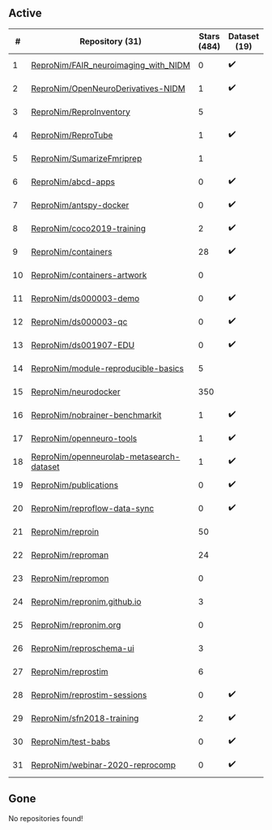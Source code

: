 ## Active
| # | Repository (31) | Stars (484) | Dataset (19) | `run` (20) | `containers-run` (1) | Last Modified |
| --- | --- | --- | --- | --- | --- | --- |
| 1 | [ReproNim/FAIR_neuroimaging_with_NIDM](https://github.com/ReproNim/FAIR_neuroimaging_with_NIDM) | 0 | :heavy_check_mark: |  |  | 2025-09-03 19:36:36+00:00 |
| 2 | [ReproNim/OpenNeuroDerivatives-NIDM](https://github.com/ReproNim/OpenNeuroDerivatives-NIDM) | 1 | :heavy_check_mark: | :heavy_check_mark: |  | 2025-05-19 16:44:57+00:00 |
| 3 | [ReproNim/ReproInventory](https://github.com/ReproNim/ReproInventory) | 5 |  | :heavy_check_mark: |  | 2025-08-20 12:34:10+00:00 |
| 4 | [ReproNim/ReproTube](https://github.com/ReproNim/ReproTube) | 1 | :heavy_check_mark: | :heavy_check_mark: |  | 2024-06-27 03:00:45+00:00 |
| 5 | [ReproNim/SumarizeFmriprep](https://github.com/ReproNim/SumarizeFmriprep) | 1 |  | :heavy_check_mark: |  | 2025-05-19 16:39:13+00:00 |
| 6 | [ReproNim/abcd-apps](https://github.com/ReproNim/abcd-apps) | 0 | :heavy_check_mark: |  |  | 2023-02-13 13:28:51+00:00 |
| 7 | [ReproNim/antspy-docker](https://github.com/ReproNim/antspy-docker) | 0 | :heavy_check_mark: |  |  | 2023-03-23 19:39:35+00:00 |
| 8 | [ReproNim/coco2019-training](https://github.com/ReproNim/coco2019-training) | 2 | :heavy_check_mark: |  |  | 2022-07-06 20:14:58+00:00 |
| 9 | [ReproNim/containers](https://github.com/ReproNim/containers) | 28 | :heavy_check_mark: | :heavy_check_mark: |  | 2025-09-09 15:58:25+00:00 |
| 10 | [ReproNim/containers-artwork](https://github.com/ReproNim/containers-artwork) | 0 |  | :heavy_check_mark: |  | 2023-08-11 18:07:48+00:00 |
| 11 | [ReproNim/ds000003-demo](https://github.com/ReproNim/ds000003-demo) | 0 | :heavy_check_mark: |  |  | 2019-07-18 16:16:52+00:00 |
| 12 | [ReproNim/ds000003-qc](https://github.com/ReproNim/ds000003-qc) | 0 | :heavy_check_mark: | :heavy_check_mark: | :heavy_check_mark: | 2019-08-31 12:40:29+00:00 |
| 13 | [ReproNim/ds001907-EDU](https://github.com/ReproNim/ds001907-EDU) | 0 | :heavy_check_mark: |  |  | 2022-05-13 11:30:14+00:00 |
| 14 | [ReproNim/module-reproducible-basics](https://github.com/ReproNim/module-reproducible-basics) | 5 |  | :heavy_check_mark: |  | 2021-04-28 12:33:17+00:00 |
| 15 | [ReproNim/neurodocker](https://github.com/ReproNim/neurodocker) | 350 |  | :heavy_check_mark: |  | 2025-09-04 11:49:46+00:00 |
| 16 | [ReproNim/nobrainer-benchmarkit](https://github.com/ReproNim/nobrainer-benchmarkit) | 1 | :heavy_check_mark: |  |  | 2022-11-10 18:37:02+00:00 |
| 17 | [ReproNim/openneuro-tools](https://github.com/ReproNim/openneuro-tools) | 1 | :heavy_check_mark: | :heavy_check_mark: |  | 2021-05-13 14:33:57+00:00 |
| 18 | [ReproNim/openneurolab-metasearch-dataset](https://github.com/ReproNim/openneurolab-metasearch-dataset) | 1 | :heavy_check_mark: | :heavy_check_mark: |  | 2018-04-04 00:21:36+00:00 |
| 19 | [ReproNim/publications](https://github.com/ReproNim/publications) | 0 | :heavy_check_mark: |  |  | 2019-06-07 13:46:55+00:00 |
| 20 | [ReproNim/reproflow-data-sync](https://github.com/ReproNim/reproflow-data-sync) | 0 | :heavy_check_mark: | :heavy_check_mark: |  | 2025-05-07 18:00:13+00:00 |
| 21 | [ReproNim/reproin](https://github.com/ReproNim/reproin) | 50 |  | :heavy_check_mark: |  | 2025-05-12 14:40:11+00:00 |
| 22 | [ReproNim/reproman](https://github.com/ReproNim/reproman) | 24 |  | :heavy_check_mark: |  | 2025-09-11 15:58:57+00:00 |
| 23 | [ReproNim/repromon](https://github.com/ReproNim/repromon) | 0 |  | :heavy_check_mark: |  | 2024-04-17 11:21:48+00:00 |
| 24 | [ReproNim/repronim.github.io](https://github.com/ReproNim/repronim.github.io) | 3 |  | :heavy_check_mark: |  | 2025-08-13 14:29:12+00:00 |
| 25 | [ReproNim/repronim.org](https://github.com/ReproNim/repronim.org) | 0 |  | :heavy_check_mark: |  | 2025-09-16 20:44:19+00:00 |
| 26 | [ReproNim/reproschema-ui](https://github.com/ReproNim/reproschema-ui) | 3 |  | :heavy_check_mark: |  | 2025-08-25 19:00:24+00:00 |
| 27 | [ReproNim/reprostim](https://github.com/ReproNim/reprostim) | 6 |  | :heavy_check_mark: |  | 2025-09-11 20:35:10+00:00 |
| 28 | [ReproNim/reprostim-sessions](https://github.com/ReproNim/reprostim-sessions) | 0 | :heavy_check_mark: |  |  | 2023-03-09 15:02:51+00:00 |
| 29 | [ReproNim/sfn2018-training](https://github.com/ReproNim/sfn2018-training) | 2 | :heavy_check_mark: |  |  | 2022-07-06 20:14:08+00:00 |
| 30 | [ReproNim/test-babs](https://github.com/ReproNim/test-babs) | 0 | :heavy_check_mark: | :heavy_check_mark: |  | 2023-12-08 20:39:43+00:00 |
| 31 | [ReproNim/webinar-2020-reprocomp](https://github.com/ReproNim/webinar-2020-reprocomp) | 0 | :heavy_check_mark: |  |  | 2020-12-04 18:51:46+00:00 |

## Gone
No repositories found!
